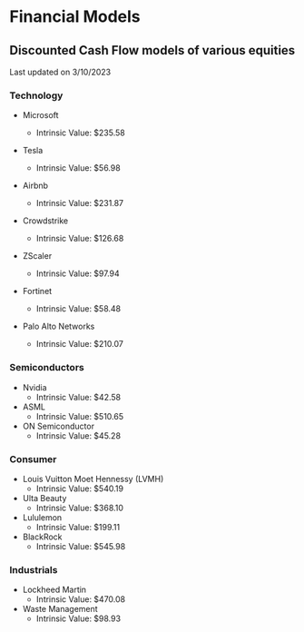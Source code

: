 # Financial Models
## Discounted Cash Flow models of various equities

Last updated on 3/10/2023

### Technology
- Microsoft
  - Intrinsic Value: $235.58
- Tesla
  - Intrinsic Value: $56.98

- Airbnb
  - Intrinsic Value: $231.87
- Crowdstrike
  - Intrinsic Value: $126.68
- ZScaler
  - Intrinsic Value: $97.94
- Fortinet
  - Intrinsic Value: $58.48
- Palo Alto Networks
  - Intrinsic Value: $210.07

### Semiconductors
- Nvidia
  - Intrinsic Value: $42.58
- ASML
  - Intrinsic Value: $510.65
- ON Semiconductor
  - Intrinsic Value: $45.28

### Consumer
- Louis Vuitton Moet Hennessy (LVMH)
  - Intrinsic Value: $540.19
- Ulta Beauty
  - Intrinsic Value: $368.10
- Lululemon
  - Intrinsic Value: $199.11
- BlackRock
  - Intrinsic Value: $545.98

### Industrials
- Lockheed Martin
  - Intrinsic Value: $470.08
- Waste Management
  - Intrinsic Value: $98.93